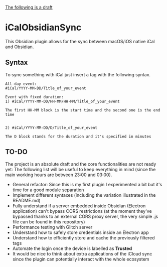 <u>The following is a draft</u>

# iCalObsidianSync
This Obsidian plugin allows for the sync between macOS/iOS native iCal and Obsidian.

## Syntax
To sync something with iCal just insert a tag with the following syntax.

```
All-day event:
#iCal/YYYY-MM-DD/Title_of_your_event

Event with fixed duration:
1) #iCal/YYYY-MM-DD/HH-MM/HH-MM/Title_of_your_event

The first HH-MM block is the start time and the second one is the end time


2) #iCal/YYYY-MM-DD/D/Title_of_your_event

The D block stands for the duration and it's specified in minutes
```

## TO-DO
The project is an absolute draft and the core functionalities are not ready yet: The following list will be useful to keep everything in mind (since the main working hours are between 23:00 and 03:00).

- General refactor: Since this is my first plugin I experimented a bit but it's time for a good module separation
- Implement different syntaxes (including the variation illustrated in the README.md)
- Fully understand if a server embedded inside Obsidian (Electron application) can't bypass CORS restrictions (at the moment they've bypassed thanks to an external CORS proxy server, the very simple .js file can be found in this repository)
- Performance testing with Glitch server
- Understand how to safely store credentials inside an Electron app
- Understand how to efficiently store and cache the previously filtered tags
- Automate the login once the device is labelled as **Trusted**
- It would be nice to think about extra applications of the iCloud sync since the plugin can potentially interact with the whole ecosystem
